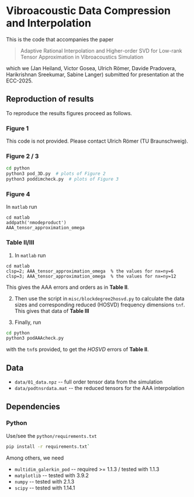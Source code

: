 Vibroacoustic Data Compression and Interpolation
===

This is the code that accompanies the paper

> Adaptive Rational Interpolation and Higher-order SVD for Low-rank Tensor Approximation in Vibroacoustics Simulation

which we (Jan Heiland, Victor Gosea, Ulrich R&ouml;mer, Davide Pradovera, Harikrishnan Sreekumar, Sabine Langer) submitted for presentation at the ECC-2025.

## Reproduction of results

To reproduce the results figures proceed as follows.

### Figure 1

This code is not provided. Please contact Ulrich R&ouml;mer (TU Braunschweig).

### Figure 2 / 3

```sh
cd python
python3 pod_3D.py  # plots of Figure 2
python3 poddimcheck.py  # plots of Figure 3
```

### Figure 4

In `matlab` run

```
cd matlab
addpath('nmodeproduct')
AAA_tensor_approximation_omega
```

### Table II/III

1. In `matlab` run

```
cd matlab
clsp=2; AAA_tensor_approximation_omega  % the values for nx=ny=6
clsp=3; AAA_tensor_approximation_omega  % the values for nx=ny=12
```

This gives the AAA errors and orders as in **Table II**.

2. Then use the script in `misc/blockdegree2hosvd.py` to calculate the data sizes
and corresponding reduced (HOSVD) frequency dimensions `tnf`. This gives that
data of **Table III**

3. Finally, run 

```sh
cd python
python3 podAAAcheck.py
```

with the `tnf`s provided, to get the *HOSVD* errors of **Table II**.

## Data

 * `data/01_data.npz` -- full order tensor data from the simulation
 * `data/podtnsrdata.mat` -- the reduced tensors for the AAA interpolation

## Dependencies

### Python

Use/see the `python/requirements.txt`

```sh
pip install -r requirements.txt`
```

Among others, we need

 * `multidim_galerkin_pod` -- required >= 1.1.3 / tested with 1.1.3
 * `matplotlib` -- tested with 3.9.2
 * `numpy` -- tested with 2.1.3
 * `scipy` -- tested with 1.14.1
